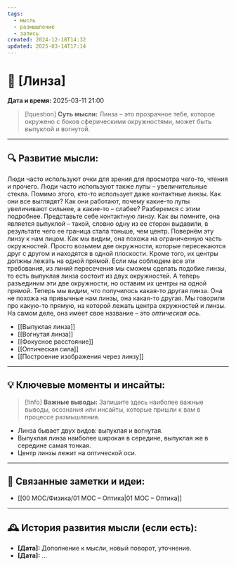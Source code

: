 ```yaml
---
tags:
  - мысль
  - размышление
  - запись
created: 2024-12-18T14:32
updated: 2025-03-14T17:14
---
```


# 💭  [Линза]

**Дата и время:** 2025-03-11 21:00

> [!question] **Суть мысли:**
> Линза – это прозрачное тебе, которое окружено с боков сферическими окружностями, может быть выпуклой и вогнутой.

---

## 🔍 Развитие мысли:

Люди часто используют очки для зрения для просмотра чего-то, чтения и прочего. Люди часто используют также лупы – увеличительные стекла. Помимо этого, кто-то использует даже контактные линзы. Как они все выглядят? Как они работают, почему какие-то лупы увеличивают сильнее, а какие-то – слабее? Разберемся с этим подробнее. 
Представьте себе контактную линзу. Как вы помните, она является выпуклой – такой, словно одну из ее сторон выдавили, в результате чего ее граница стала тоньше, чем центр. Повернём эту линзу к нам лицом. Как мы видим, она похожа на ограниченную часть окружностей. Просто возьмем две окружности, которые пересекаются друг с другом и находятся в одной плоскости. Кроме того, их центры должны лежать на одной прямой. Если мы соблюдем все эти требования, из линий пересечения мы сможем сделать подобие линзы, то есть выпуклая линза состоит из двух окружностей. А теперь разъединим эти две окружности, но оставим их центры на одной прямой. Теперь мы видим, что получилось какая-то другая линза. Она не похожа на привычные нам линзы, она какая-то другая.
Мы говорили про какую-то прямую, на которой лежать центра окружностей и линзы. На самом деле, она имеет свое название – это *оптическая ось*.

- [[Выпуклая линза]]
- [[Вогнутая линза]]
- [[Фокусное расстояние]]
- [[Оптическая сила]]
- [[Построение изображения через линзу]]

---

## 💡 Ключевые моменты и инсайты:

> [!info] **Важные выводы:**
> Запишите здесь наиболее важные выводы, осознания или инсайты, которые пришли к вам в процессе размышления.

- Линза бывает двух видов: выпуклая и вогнутая.
- Выпуклая линза наиболее широкая в середине, выпуклая же в середине самая тонкая. 
- Центр линзы лежит на оптической оси.

---

## 🔄 Связанные заметки и идеи:

- [[00 MOC/Физика/01 МОС – Оптика|01 МОС – Оптика]]

---

## 🕰️ История развития мысли (если есть):

* **[Дата]:**  Дополнение к мысли, новый поворот, уточнение.
* **[Дата]:**  ...